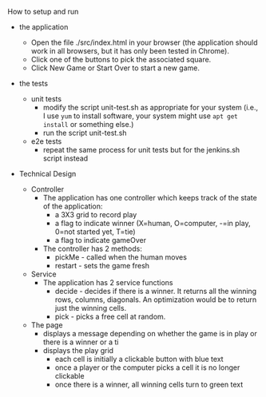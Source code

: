 How to setup and run

* the application
  * Open the file ./src/index.html in your browser (the application should work in all browsers, but it has only been tested in Chrome).
  * Click one of the buttons to pick the associated square.
  * Click New Game or Start Over to start a new game.

* the tests
  * unit tests
    * modify the script unit-test.sh as appropriate for your system (i.e., I use `yum` to install software, your system might use `apt get install` or something else.)
    * run the script unit-test.sh
  * e2e tests
    * repeat the same process for unit tests but for the jenkins.sh script instead

* Technical Design
  * Controller
    * The application has one controller which keeps track of the state of the application:
      * a 3X3 grid to record play
      * a flag to indicate winner (X=human, O=computer, -=in play, 0=not started yet, T=tie)
      * a flag to indicate gameOver
    * The controller has 2 methods:
      * pickMe - called when the human moves
      * restart - sets the game fresh
  * Service
    * The application has 2 service functions
      * decide - decides if there is a winner.  It returns all the winning rows, columns, diagonals.  An optimization would be to return just the winning cells.
      * pick - picks a free cell at random.
  * The page
    * displays a message depending on whether the game is in play or there is a winner or a ti
    * displays the play grid
      * each cell is initially a clickable button with blue text
      * once a player or the computer picks a cell it is no longer clickable
      * once there is a winner, all winning cells turn to green text